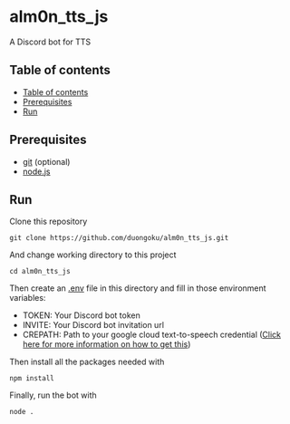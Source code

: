 # alm0n_tts_js
A Discord bot for TTS

## Table of contents
  - [Table of contents](#table-of-contents)
  - [Prerequisites](#prerequisites)
  - [Run](#run)

## Prerequisites
- [git](https://git-scm.com/downloads) (optional)
- [node.js](https://nodejs.org/en/download/)

## Run
Clone this repository
```
git clone https://github.com/duongoku/alm0n_tts_js.git
```
And change working directory to this project
```
cd alm0n_tts_js
```
Then create an [.env](https://gist.github.com/ericelliott/4152984) file in this directory and fill in those environment variables:
- TOKEN: Your Discord bot token
- INVITE: Your Discord bot invitation url
- CREPATH: Path to your google cloud text-to-speech credential ([Click here for more information on how to get this](https://cloud.google.com/text-to-speech/docs/libraries#cloud-console))

Then install all the packages needed with
```
npm install
```
Finally, run the bot with
```
node .
```